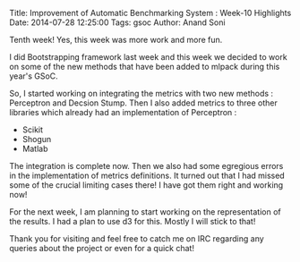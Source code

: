 Title: Improvement of Automatic Benchmarking System : Week-10 Highlights
Date: 2014-07-28 12:25:00
Tags: gsoc
Author: Anand Soni

Tenth week! Yes, this week was more work and more fun.  

I did Bootstrapping framework last week and this week we decided to work on some of the new methods that have been added to mlpack during this year's GSoC.

So, I started working on integrating the metrics with two new methods : Perceptron and Decsion Stump. Then I also added metrics to three other libraries which already had an implementation of Perceptron :

  * Scikit
  * Shogun
  * Matlab

The integration is complete now. Then we also had some egregious errors in the implementation of metrics definitions. It turned out that I had missed some of the crucial limiting cases there! I have got them right and working now! 

For the next week, I am planning to start working on the representation of the results. I had a plan to use d3 for this. Mostly I will stick to that! 

Thank you for visiting and feel free to catch me on IRC regarding any queries about the project or even for a quick chat!
